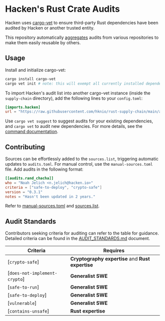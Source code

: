 # Hacken's Rust Crate Audits

Hacken uses [cargo-vet](https://mozilla.github.io/cargo-vet/) to ensure
third-party Rust dependencies have been audited by Hacken or another trusted
entity.

This repository automatically
[aggregates](https://mozilla.github.io/cargo-vet/multiple-repositories.html)
audits from various repositories to make them easily reusable by
others.

## Usage

Install and initialize cargo-vet:

```bash
cargo install cargo-vet
cargo vet init # note: this will exempt all currently installed dependencies
```

To import Hacken's audit list into another cargo-vet instance (inside the `supply-chain` directory), add the following
lines to your `config.toml`:

```toml
[imports.hacken]
url = "https://raw.githubusercontent.com/hknio/rust-supply-chain/main/audits.toml"
```

Use `cargo vet suggest` to suggest audits for your existing dependencies, and `cargo vet` to audit new dependencies. For more details, see the [command documentation](https://mozilla.github.io/cargo-vet/performing-audits.html).

## Contributing

Sources can be effortlessly added to the `sources.list`, triggering automatic updates to `audits.toml`. For manual control, use the `manual-sources.toml` file. Add audits in the following format:

```toml
[[audits.rand_chacha]]
who = "Noah Jelich <n.jelich@hacken.io>"
criteria = ["safe-to-deploy", "crypto-safe"]
version = "0.3.1"
notes = "Hasn't been updated in 2 years."
```

Refer to [manual-sources.toml](manual-sources.toml) and [sources.list](sources.list).

## Audit Standards

Contributors seeking criteria for auditing can refer to the table for guidance. Detailed criteria can be found in the [AUDIT_STANDARDS.md](AUDIT_STANDARDS.md) document.

| **Criteria**                          | **Requires**                                      |
|---------------------------------------|---------------------------------------------------|
| [`crypto-safe`]                       | **Cryptography expertise** and **Rust expertise** |
| [`does-not-implement-crypto`]         | **Generalist SWE**                                |
| [`safe-to-run`]                       | **Generalist SWE**                                |
| [`safe-to-deploy`]                    | **Generalist SWE**                                |
| [`vulnerable`]                        | **Generalist SWE**                                |
| [`contains-unsafe`]                   | **Rust expertise**                                |

